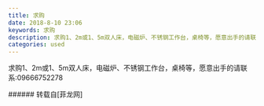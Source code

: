 ```yaml
---
title: 求购
date: 2018-8-10 23:06
keywords: 求购
description: 求购1、2m或1、5m双人床，电磁炉、不锈钢工作台，桌椅等，愿意出手的请联系:09666752278
categories: used
---
```

<td class="t_f" id="postmessage_1623660">

求购1、2m或1、5m双人床，电磁炉、不锈钢工作台，桌椅等，愿意出手的请联系:09666752278<br/>
</td>
###### 转载自[菲龙网]